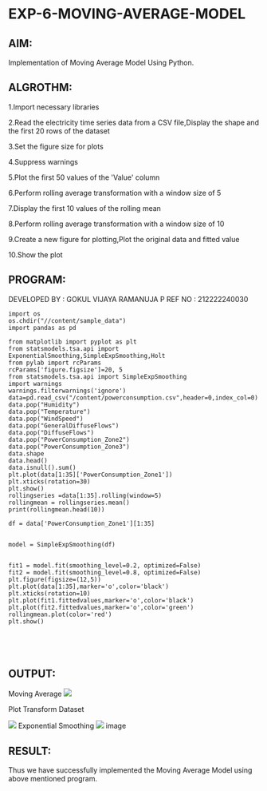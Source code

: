 # EXP-6-MOVING-AVERAGE-MODEL
## AIM:

Implementation of Moving Average Model Using Python.
## ALGROTHM:

1.Import necessary libraries

2.Read the electricity time series data from a CSV file,Display the shape and the first 20 rows of the dataset

3.Set the figure size for plots

4.Suppress warnings

5.Plot the first 50 values of the 'Value' column

6.Perform rolling average transformation with a window size of 5

7.Display the first 10 values of the rolling mean

8.Perform rolling average transformation with a window size of 10

9.Create a new figure for plotting,Plot the original data and fitted value

10.Show the plot

## PROGRAM:
DEVELOPED BY : GOKUL VIJAYA RAMANUJA P
REF NO : 212222240030
```
import os
os.chdir("//content/sample_data")
import pandas as pd

from matplotlib import pyplot as plt
from statsmodels.tsa.api import ExponentialSmoothing,SimpleExpSmoothing,Holt
from pylab import rcParams
rcParams['figure.figsize']=20, 5
from statsmodels.tsa.api import SimpleExpSmoothing
import warnings
warnings.filterwarnings('ignore')
data=pd.read_csv("/content/powerconsumption.csv",header=0,index_col=0)
data.pop("Humidity")
data.pop("Temperature")
data.pop("WindSpeed")
data.pop("GeneralDiffuseFlows")
data.pop("DiffuseFlows")
data.pop("PowerConsumption_Zone2")
data.pop("PowerConsumption_Zone3")
data.shape
data.head()
data.isnull().sum()
plt.plot(data[1:35]['PowerConsumption_Zone1'])
plt.xticks(rotation=30)
plt.show()
rollingseries =data[1:35].rolling(window=5)
rollingmean = rollingseries.mean()
print(rollingmean.head(10))

df = data['PowerConsumption_Zone1'][1:35]


model = SimpleExpSmoothing(df)


fit1 = model.fit(smoothing_level=0.2, optimized=False)
fit2 = model.fit(smoothing_level=0.8, optimized=False)
plt.figure(figsize=(12,5))
plt.plot(data[1:35],marker='o',color='black')
plt.xticks(rotation=10)
plt.plot(fit1.fittedvalues,marker='o',color='black')
plt.plot(fit2.fittedvalues,marker='o',color='green')
rollingmean.plot(color='red')
plt.show()





```
## OUTPUT:
Moving Average
![](https://user-images.githubusercontent.com/93427224/270084837-7ab008ac-abce-422d-b08c-559eca963276.png)

Plot Transform Dataset

![](https://user-images.githubusercontent.com/93427224/270084852-6dfb972d-37e6-4a77-b3a3-6e7c3d7ab764.png)
Exponential Smoothing
![](https://user-images.githubusercontent.com/93427224/270084861-3e99c038-cf1b-4344-9f54-76352f5c2fa9.png)
image
## RESULT:
Thus we have successfully implemented the Moving Average Model using above mentioned program.
